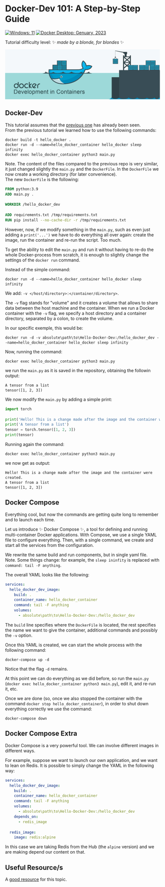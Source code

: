 # Docker-Dev 101: A Step-by-Step Guide
[![Windows: 11](https://img.shields.io/badge/Windows-11-blue)](https://opensource.org/licenses/MIT)
[![Docker Desktop: Genuary, 2023](https://img.shields.io/badge/Docker%20Desktop-Genuary%2C%202023-blue)](https://opensource.org/licenses/MIT)

Tutorial difficulty level: ✨ _made by a blonde, for blondes_ ✨
<p align="center">
<img src='./media/docker_wallpaper.jpg' width='1000'/>
</p>

## Docker-Dev
This tutorial assumes that the [previous one](https://github.com/PaulinoMoskwa/Hello-Docker) has already been seen.<br>
From the previous tutorial we learned how to use the following commands:
```commandline
docker build -t hello_docker .
docker run -d --name=hello_docker_container hello_docker sleep infinity
docker exec hello_docker_container python3 main.py
```

Note. The content of the files compared to the previous repo is very similar, it
just changed slightly the `main.py` and the `DockerFile`. In the `DockerFile` we
now create a working directory (for later convenience).<br>
The new `DockerFile` is the following:
```dockerfile
FROM python:3.9
ADD main.py .

WORKDIR /hello_docker_dev

ADD requirements.txt /tmp/requirements.txt
RUN pip install --no-cache-dir -r /tmp/requirements.txt
```

However, now, if we modify something in the `main.py`, such as even just adding
a `print('...')` we have to do everything all over again: create the image, run
the container and re-run the script. Too much.

To get the ability to edit the `main.py` and run it without having to re-do the
whole Docker-process from scratch, it is enough to slightly change the settings
of the `docker run` command.

Instead of the simple command:
```commandline
docker run -d --name=hello_docker_container hello_docker sleep infinity
```

We add: `-v </host/directory>:</container/directory>`.

The `-v` flag stands for "volume" and it creates a volume that allows to share
data between the host machine and the container. When we run a Docker container
with the `-v` flag, we specify a host directory and a container directory, 
separated by a colon, to create the volume. 

In our specific exemple, this would be:
```commandline
docker run -d -v absolute\path\to\Hello-Docker-Dev:/hello_docker_dev --name=hello_docker_container hello_docker sleep infinity
```

Now, running the command:
```commandline
docker exec hello_docker_container python3 main.py
```

we run the `main.py` as it is saved in the repository, obtaining the followin
output:
```commandline
A tensor from a list
tensor([1, 2, 3])
```

We now modify the `main.py` by adding a simple print:
```python
import torch

print('Hello! This is a change made after the image and the container were created.')
print('A tensor from a list')
tensor = torch.tensor([1, 2, 3])
print(tensor)
```

Running again the command:
```commandline
docker exec hello_docker_container python3 main.py
```
we now get as output:
```commandline
Hello! This is a change made after the image and the container were created.
A tensor from a list
tensor([1, 2, 3])
```

## Docker Compose
Everything cool, but now the commands are getting quite long to remember and to
launch each time.

Let us introduce ✨ Docker Compose ✨, a tool for defining and running multi-container
Docker applications. With Compose, we use a single YAML file to configure everything.
Then, with a single command, we create and start all the services from the configuration.

We rewrite the same build and run components, but in single yaml file.<br>
Note. Some things change: for example, the `sleep ininfity` is replaced with
`command: tail -F anything`.

The overall YAML looks like the following:
```yaml
services:
  hello_docker_dev_image:
    build: .
    container_name: hello_docker_container
    command: tail -F anything
    volumes:
      - absolute\path\to\Hello-Docker-Dev:/hello_docker_dev
```
The `build` line specifies where the `DockerFile` is located, the rest specifies
the name we want to give the container, additional commands and possibly the `-v` option.

Once this YAML is created, we can start the whole process with the following command:
```commandline
docker-compose up -d
```
Notice that the flag `-d` remains.

At this point we can do everything as we did before, so run the `main.py` 
(`docker exec hello_docker_container python3 main.py`), edit it, and re-run it, etc.

Once we are done (so, once we also stopped the container with the command
`docker stop hello_docker_container`), in order to shut down everything correctly
we use the command:
```commandline
docker-compose down
```

## Docker Compose Extra
Docker Compose is a very powerful tool. We can involve different images in different ways.

For example, suppose we want to launch our own application, and we want to lean
on Redis. It is possible to simply change the YAML in the following way:
```yaml
services:
  hello_docker_dev_image:
    build: .
    container_name: hello_docker_container
    command: tail -F anything
    volumes:
      - absolute\path\to\Hello-Docker-Dev:/hello_docker_dev
    depends_on:
      - redis_image
  
  redis_image:
    image: redis:alpine
```
In this case we are taking Redis from the Hub (the `alpine` version) and we are
making depend our content on that.

## Useful Resource/s
A [good resource](https://www.youtube.com/watch?v=0H2miBK_gAk&ab_channel=PatrickLoeber) for this topic.
